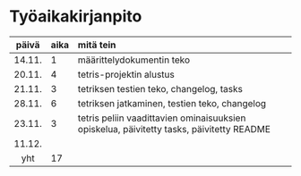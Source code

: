 # Työaikakirjanpito

| päivä | aika | mitä tein  |
| :----:|:-----| :-----|
| 14.11. | 1   | määrittelydokumentin teko |
| 20.11. | 4   | tetris-projektin alustus |
| 21.11. | 3   | tetriksen testien teko, changelog, tasks |
| 28.11. | 6   | tetriksen jatkaminen, testien teko, changelog |
| 23.11. | 3   | tetris peliin vaadittavien ominaisuuksien opiskelua, päivitetty tasks, päivitetty README |
| 11.12. |    |  |
| yht   | 17   | | 